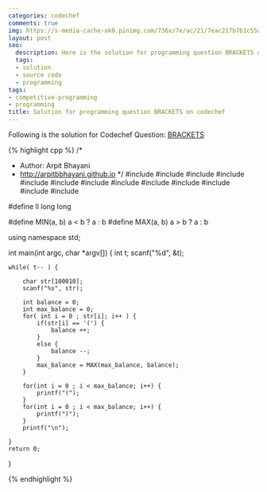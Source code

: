 ```yaml
---
categories: codechef
comments: true
img: https://s-media-cache-ak0.pinimg.com/736x/7e/ac/21/7eac217b7b1c55ab7fd56758e4e181be.jpg
layout: post
seo:
  description: Here is the solution for programming question BRACKETS on codechef
  tags:
  - solution
  - source code
  - programming
tags:
- competitive-programming
- programming
title: Solution for programming question BRACKETS on codechef
---
```


Following is the solution for Codechef Question: [BRACKETS](https://www.codechef.com/problems/BRACKETS)

{% highlight cpp %}
/*
 *  Author: Arpit Bhayani
 *  http://arpitbbhayani.github.io
 */
#include <cmath>
#include <cstdio>
#include <cstdlib>
#include <climits>
#include <deque>
#include <iostream>
#include <list>
#include <limits>
#include <map>
#include <queue>
#include <set>
#include <stack>
#include <vector>

#define ll long long

#define MIN(a, b) a < b ? a : b
#define MAX(a, b) a > b ? a : b

using namespace std;

int main(int argc, char *argv[]) {
    int t;
    scanf("%d", &t);

    while( t-- ) {

        char str[100010];
        scanf("%s", str);

        int balance = 0;
        int max_balance = 0;
        for( int i = 0 ; str[i]; i++ ) {
            if(str[i] == '(') {
                balance ++;
            }
            else {
                balance --;
            }
            max_balance = MAX(max_balance, balance);
        }

        for(int i = 0 ; i < max_balance; i++) {
            printf("(");
        }
        for(int i = 0 ; i < max_balance; i++) {
            printf(")");
        }
        printf("\n");

    }
    return 0;
}

{% endhighlight %}

